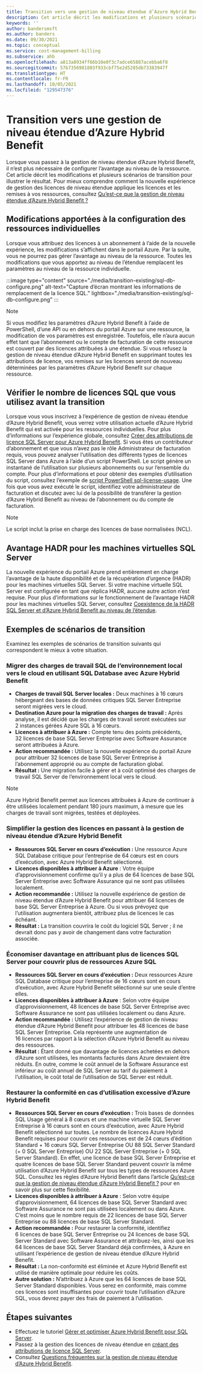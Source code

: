 ```yaml
---
title: Transition vers une gestion de niveau étendue d’Azure Hybrid Benefit
description: Cet article décrit les modifications et plusieurs scénarios de transition pour illustrer la transition vers la gestion de niveau étendue d’Azure Hybrid Benefit.
keywords: ''
author: bandersmsft
ms.author: banders
ms.date: 09/30/2021
ms.topic: conceptual
ms.service: cost-management-billing
ms.subservice: ahb
ms.openlocfilehash: a813a8934ff66b10e0f3c7adce65887acebba6f8
ms.sourcegitcommit: 57b7356981803f933cbf75e2d5285db73383947f
ms.translationtype: HT
ms.contentlocale: fr-FR
ms.lasthandoff: 10/05/2021
ms.locfileid: "129547376"
---
```

# <a name="transition-to-scope-level-management-of-azure-hybrid-benefit"></a>Transition vers une gestion de niveau étendue d’Azure Hybrid Benefit

Lorsque vous passez à la gestion de niveau étendue d’Azure Hybrid Benefit, il n’est plus nécessaire de configurer l’avantage au niveau de la ressource. Cet article décrit les modifications et plusieurs scénarios de transition pour illustrer le résultat. Pour mieux comprendre comment la nouvelle expérience de gestion des licences de niveau étendue applique les licences et les remises à vos ressources, consultez [Qu’est-ce que la gestion de niveau étendue d’Azure Hybrid Benefit ?](overview-azure-hybrid-benefit-scope.md)

## <a name="changes-to-individual-resource-configuration"></a>Modifications apportées à la configuration des ressources individuelles

Lorsque vous attribuez des licences à un abonnement à l’aide de la nouvelle expérience, les modifications s’affichent dans le portail Azure. Par la suite, vous ne pourrez pas gérer l’avantage au niveau de la ressource. Toutes les modifications que vous apportez au niveau de l’étendue remplacent les paramètres au niveau de la ressource individuelle.

:::image type="content" source="./media/transition-existing/sql-db-configure.png" alt-text="Capture d’écran montrant les informations de remplacement de la licence SQL." lightbox="./media/transition-existing/sql-db-configure.png" :::

> [!NOTE]
> Si vous modifiez les paramètres d’Azure Hybrid Benefit à l’aide de PowerShell, d’une API ou en dehors du portail Azure sur une ressource, la modification de vos paramètres est enregistrée. Toutefois, elle n’aura aucun effet tant que l’abonnement ou le compte de facturation de cette ressource est couvert par des licences attribuées à une étendue. Si vous refusez la gestion de niveau étendue d’Azure Hybrid Benefit en supprimant toutes les attributions de licence, vos remises sur les licences seront de nouveau déterminées par les paramètres d’Azure Hybrid Benefit sur chaque ressource.

## <a name="check-how-many-sql-licenses-you-use-before-transition"></a>Vérifier le nombre de licences SQL que vous utilisez avant la transition

Lorsque vous vous inscrivez à l’expérience de gestion de niveau étendue d’Azure Hybrid Benefit, vous verrez votre utilisation actuelle d’Azure Hybrid Benefit qui est activée pour les ressources individuelles. Pour plus d’informations sur l’expérience globale, consultez [Créer des attributions de licence SQL Server pour Azure Hybrid Benefit](create-sql-license-assignments.md). Si vous êtes un contributeur d’abonnement et que vous n’avez pas le rôle Administrateur de facturation requis, vous pouvez analyser l’utilisation des différents types de licences SQL Server dans Azure à l’aide d’un script PowerShell. Le script génère un instantané de l’utilisation sur plusieurs abonnements ou sur l’ensemble du compte. Pour plus d’informations et pour obtenir des exemples d’utilisation du script, consultez l’exemple de [script PowerShell sql-license-usage](https://github.com/anosov1960/sql-server-samples/tree/master/samples/manage/azure-hybrid-benefit). Une fois que vous avez exécuté le script, identifiez votre administrateur de facturation et discutez avec lui de la possibilité de transférer la gestion d’Azure Hybrid Benefit au niveau de l’abonnement ou du compte de facturation.

> [!NOTE]
> Le script inclut la prise en charge des licences de base normalisées (NCL). 

## <a name="hadr-benefit-for-sql-server-vms"></a>Avantage HADR pour les machines virtuelles SQL Server

La nouvelle expérience du portail Azure prend entièrement en charge l’avantage de la haute disponibilité et de la récupération d’urgence (HADR) pour les machines virtuelles SQL Server. Si votre machine virtuelle SQL Server est configurée en tant que réplica HADR, aucune autre action n’est requise. Pour plus d’informations sur le fonctionnement de l’avantage HADR pour les machines virtuelles SQL Server, consultez [Coexistence de la HADR SQL Server et d’Azure Hybrid Benefit au niveau de l’étendue](sql-server-hadr-licenses.md).

## <a name="transition-scenario-examples"></a>Exemples de scénarios de transition

Examinez les exemples de scénarios de transition suivants qui correspondent le mieux à votre situation.

### <a name="migrate-sql-workloads-from-on-premises-to-the-cloud-using-sql-database-with-azure-hybrid-benefit"></a>Migrer des charges de travail SQL de l’environnement local vers le cloud en utilisant SQL Database avec Azure Hybrid Benefit

- **Charges de travail SQL Server locales :** Deux machines à 16 cœurs hébergeant des bases de données critiques SQL Server Entreprise seront migrées vers le cloud.
- **Destination Azure pour la migration des charges de travail :** Après analyse, il est décidé que les charges de travail seront exécutées sur 2 instances gérées Azure SQL à 16 cœurs.
- **Licences à attribuer à Azure :** Compte tenu des points précédents, 32 licences de base SQL Server Entreprise avec Software Assurance seront attribuées à Azure.
- **Action recommandée :** Utilisez la nouvelle expérience du portail Azure pour attribuer 32 licences de base SQL Server Entreprise à l’abonnement approprié ou au compte de facturation global.
- **Résultat :** Une migration facile à gérer et à coût optimisé des charges de travail SQL Server de l’environnement local vers le cloud.

> [!NOTE] 
> Azure Hybrid Benefit permet aux licences attribuées à Azure de continuer à être utilisées localement pendant 180 jours maximum, à mesure que les charges de travail sont migrées, testées et déployées.

### <a name="simplify-license-management-by-transitioning-to-scope-level-management-of-azure-hybrid-benefit"></a>Simplifier la gestion des licences en passant à la gestion de niveau étendue d’Azure Hybrid Benefit

- **Ressources SQL Server en cours d’exécution :** Une ressource Azure SQL Database critique pour l’entreprise de 64 cœurs est en cours d’exécution, avec Azure Hybrid Benefit sélectionné.
- **Licences disponibles à attribuer à Azure** : Votre équipe d’approvisionnement confirme qu’il y a plus de 64 licences de base SQL Server Entreprise avec Software Assurance qui ne sont pas utilisées localement.
- **Action recommandée :** Utilisez la nouvelle expérience de gestion de niveau étendue d’Azure Hybrid Benefit pour attribuer 64 licences de base SQL Server Entreprise à Azure. Ou si vous prévoyez que l’utilisation augmentera bientôt, attribuez plus de licences le cas échéant.
- **Résultat :** La transition couvrira le coût du logiciel SQL Server ; il ne devrait donc pas y avoir de changement dans votre facturation associée.

### <a name="save-more-by-assigning-more-sql-server-licenses-to-cover-more-azure-sql-resources"></a>Économiser davantage en attribuant plus de licences SQL Server pour couvrir plus de ressources Azure SQL

- **Ressources SQL Server en cours d’exécution :** Deux ressources Azure SQL Database critique pour l’entreprise de 16 cœurs sont en cours d’exécution, avec Azure Hybrid Benefit sélectionné sur une seule d’entre elles.
- **Licences disponibles à attribuer à Azure** : Selon votre équipe d’approvisionnement, 48 licences de base SQL Server Entreprise avec Software Assurance ne sont pas utilisées localement ou dans Azure.
- **Action recommandée :** Utilisez l’expérience de gestion de niveau étendue d’Azure Hybrid Benefit pour attribuer les 48 licences de base SQL Server Entreprise. Cela représente une augmentation de 16 licences par rapport à la sélection d’Azure Hybrid Benefit au niveau des ressources.
- **Résultat :** Étant donné que davantage de licences achetées en dehors d’Azure sont utilisées, les montants facturés dans Azure devraient être réduits. En outre, comme le coût annuel de la Software Assurance est inférieur au coût annuel de SQL Server au tarif du paiement à l’utilisation, le coût total de l’utilisation de SQL Server est réduit.

### <a name="restore-compliance-when-excessive-azure-hybrid-benefit-usage-is-found"></a>Restaurer la conformité en cas d’utilisation excessive d’Azure Hybrid Benefit

- **Ressources SQL Server en cours d’exécution :** Trois bases de données SQL Usage général à 8 cœurs et une machine virtuelle SQL Server Entreprise à 16 cœurs sont en cours d’exécution, avec Azure Hybrid Benefit sélectionné sur toutes. Le nombre de licences Azure Hybrid Benefit requises pour couvrir ces ressources est de 24 cœurs d’édition Standard + 16 cœurs SQL Server Entreprise OU 88 SQL Server Standard (+ 0 SQL Server Entreprise) OU 22 SQL Server Entreprise (+ 0 SQL Server Standard). En effet, une licence de base SQL Server Entreprise et quatre licences de base SQL Server Standard peuvent couvrir la même utilisation d’Azure Hybrid Benefit sur tous les types de ressources Azure SQL. Consultez les règles d’Azure Hybrid Benefit dans l’article [Qu’est-ce que la gestion de niveau étendue d’Azure Hybrid Benefit ?](overview-azure-hybrid-benefit-scope.md) pour en savoir plus sur cette flexibilité.
- **Licences disponibles à attribuer à Azure** : Selon votre équipe d’approvisionnement, 64 licences de base SQL Server Standard avec Software Assurance ne sont pas utilisées localement ou dans Azure. C’est moins que le nombre requis de 22 licences de base SQL Server Entreprise ou 88 licences de base SQL Server Standard.
- **Action recommandée :** Pour restaurer la conformité, identifiez 6 licences de base SQL Server Entreprise ou 24 licences de base SQL Server Standard avec Software Assurance et attribuez-les, ainsi que les 64 licences de base SQL Server Standard déjà confirmées, à Azure en utilisant l’expérience de gestion de niveau étendue d’Azure Hybrid Benefit.
- **Résultat :** La non-conformité est éliminée et Azure Hybrid Benefit est utilisé de manière optimale pour réduire les coûts.
- **Autre solution :** N’attribuez à Azure que les 64 licences de base SQL Server Standard disponibles. Vous serez en conformité, mais comme ces licences sont insuffisantes pour couvrir toute l’utilisation d’Azure SQL, vous devrez payer des frais de paiement à l’utilisation.
## <a name="next-steps"></a>Étapes suivantes

- Effectuez le tutoriel [Gérer et optimiser Azure Hybrid Benefit pour SQL Server](tutorial-azure-hybrid-benefits-sql.md).
- Passez à la gestion des licences de niveau étendue en [créant des attributions de licence SQL Server](create-sql-license-assignments.md).
- Consultez [Questions fréquentes sur la gestion de niveau étendue d’Azure Hybrid Benefit](faq-azure-hybrid-benefit-scope.yml).